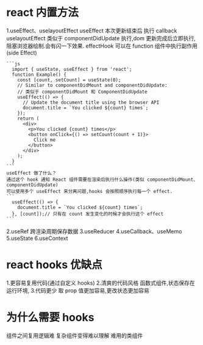 # react 内置方法
  1.useEffect、uselayoutEffect
    useEffect  本次更新结束后 执行 callback
    uselayoutEffect 类似于 componentDidUpdate 执行,dom 更新完成后立即执行,阻塞浏览器绘制.会有闪一下效果.
    effectHook 可以在 function 组件中执行副作用(side Effect)

    ```js
      import { useState, useEffect } from 'react';
      function Example() {
        const [count, setCount] = useState(0);
        // Similar to componentDidMount and componentDidUpdate:
        // 类似于 componentDidMount 和 ComponentDidUpdate
        useEffect(() => {
          // Update the document title using the browser API
          document.title = `You clicked ${count} times`;
        });
        return (
          <div>
            <p>You clicked {count} times</p>
            <button onClick={() => setCount(count + 1)}>
              Click me
            </button>
          </div>
        );
      }
    ```
    useEffect 做了什么？
    通过这个 hook 通知 React 组件需要在渲染后执行什么操作(类似 componentDidMount、componentDidUpdate)
    可以使用多个 useEffect 来分离问题,hooks 会按照顺序执行每一个 effect.
    ```
      useEffect(() => {
        document.title = `You clicked ${count} times`;
      }, [count]);// 只有在 count 发生变化的时候才会执行这个 effect
    ```
  2.useRef 跨渲染周期保存数据
  3.useReducer
  4.useCallback、useMemo
  5.useState
  6.useContext

#  react hooks 优缺点
  1.更容易复用代码(通过自定义 hooks)
  2.清爽的代码风格 函数式组件,状态保存在运行环境,
  3.代码更少 取 prop 值更加容易,更改状态更加容易
# 为什么需要 hooks
  组件之间复用逻辑难
  复杂组件变得难以理解
  难用的类组件
